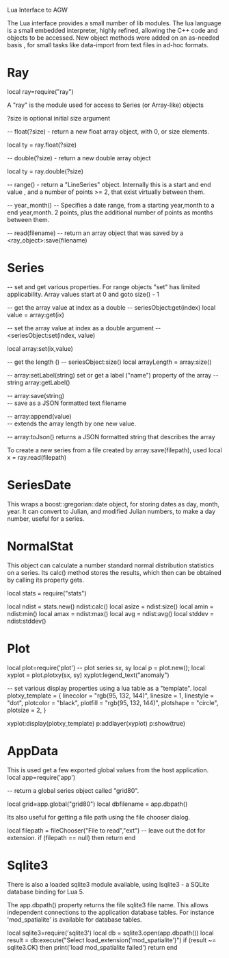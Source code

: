 Lua Interface to AGW

The Lua interface provides a small number of lib modules.
The lua language is a small embedded interpreter, highly refined, allowing the C++ code and objects to be accessed.
New object methods were added on an as-needed basis , for small tasks like data-import from text files in ad-hoc formats.


Ray
====

local ray=require("ray")

A "ray" is the module used for access to Series (or Array-like) objects

?size is optional initial size argument

-- float(?size) - return a new float array object, with 0, or size elements.

local ty = ray.float(?size)

-- double(?size) - return a new double array object

local ty = ray.double(?size)

-- range() - return a "LineSeries" object. Internally this is a start and end value , and a number of points >= 2, that exist virtually between them.

-- year_month() -- Specifies a date range, from a starting year,month to a end year,month.  2 points, plus the additional number of points as months between them.

-- read(filename) 
-- return an array object that was saved by a <ray_object>:save(filename)

Series
======
-- set and get various properties. For range objects "set" has limited applicability. Array values start at 0 and goto size() - 1

-- get the array value at index as a double 
-- seriesObject:get(index)
local value = array:get(ix)

-- set the array value at index as a double argument
-- <seriesObject:set(index, value)

local array:set(ix,value)

-- get the length ()
-- seriesObject:size()
local arrayLength = array:size()

-- array:setLabel(string)  set or get a label ("name") property of the array
-- string array:getLabel()

-- array:save(string)  
-- save as a JSON formatted text filename

-- array:append(value)   
-- extends the array length by one new value.

-- array:toJson()  returns a JSON formatted string that describes the array

To create a new series from a file created by array:save(filepath), 
used 
local x = ray.read(filepath)  


SeriesDate
==========
This wraps a boost::gregorian::date object, for storing dates as day, month, year.  It can convert to Julian, and modified Julian numbers, to make a day number, useful for a series.


NormalStat
==========
This object can calculate a number standard normal distribution statistics on a series. Its calc(<seriesObject>) method stores the results, which then can be obtained by calling its property gets.

local stats = require("stats")

local ndist = stats.new()
ndist:calc(<seriesObject>)
local asize = ndist:size()
local amin = ndist:min()
local amax = ndist:max()
local avg = ndist:avg()
local stddev = ndist:stddev()


Plot
====
local plot=require('plot')
-- plot series sx, sy
local p = plot.new();
local xyplot = plot.plotxy(sx, sy)
xyplot:legend_text("anomaly")

-- set various display properties using a lua table as a "template".
local plotxy_template = {
			linecolor = "rgb(95, 132, 144)",
			linesize = 1,
			linestyle = "dot",
			plotcolor = "black",
			plotfill = "rgb(95, 132, 144)",
			plotshape = "circle",
			plotsize = 2,
}

xyplot:display(plotxy_template)
p:addlayer(xyplot)
p:show(true)

AppData
=======
This is used get a few exported global values from the host application.
local app=require('app')

-- return a global series object called "grid80".

local grid=app.global("grid80")	
local dbfilename = app.dbpath()

Its also useful for getting a file path using the file chooser dialog.

local filepath = fileChooser("File to read","ext")   -- leave out the dot for extension.
if (filepath == null) then return end

Sqlite3
=======
There is also a loaded sqlite3 module available, 
using lsqlite3 - a SQLite database binding for Lua 5. 

The app.dbpath() property returns the file sqlite3 file name.
This allows independent connections to the application database tables.
For instance 'mod_spatialite' is available for database tables.

local sqlite3=require('sqlite3')
local db = sqlite3.open(app.dbpath())
local result = db:execute("Select load_extension('mod_spatialite')")
if (result ~= sqlite3.OK) then print('load mod_spatialite failed') return end
